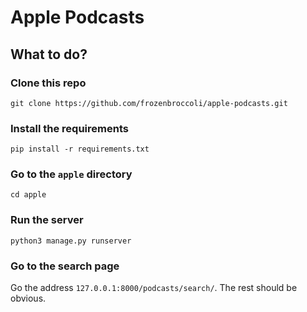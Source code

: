 # Apple Podcasts

## What to do?

### Clone this repo

```commandline
git clone https://github.com/frozenbroccoli/apple-podcasts.git
```

### Install the requirements

```commandline
pip install -r requirements.txt
```
### Go to the `apple` directory

```commandline
cd apple
```
### Run the server

```commandline
python3 manage.py runserver
```

### Go to the search page

Go the address `127.0.0.1:8000/podcasts/search/`. The
rest should be obvious.
